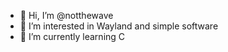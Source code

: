 - 👋 Hi, I’m @notthewave
- 👀 I’m interested in Wayland and simple software
- 🌱 I’m currently learning C
<!--
notthewave/notthewave is a ✨ special ✨ repository because its `README.md` (this file) appears on your GitHub profile.
You can click the Preview link to take a look at your changes.
--->
